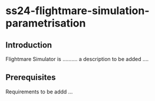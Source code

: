 # ss24-flightmare-simulation-parametrisation


## Introduction
Flightmare Simulator is .......... a description to be added ....

## Prerequisites
Requirements to be addd ...

























